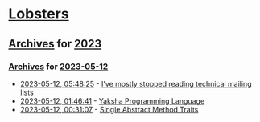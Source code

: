 # [Lobsters](../../../README.md)

## [Archives](../../index.md) for [2023](../index.md)

### [Archives](../../index.md) for [2023-05-12](index.md)

* [2023-05-12, 05:48:25](https://lobste.rs/s/iogb38/i_ve_mostly_stopped_reading_technical) - [I've mostly stopped reading technical mailing lists](https://utcc.utoronto.ca/~cks/space/blog/sysadmin/MailingListsNoMoreReading)
* [2023-05-12, 01:46:41](https://lobste.rs/s/80qdbq/yaksha_programming_language) - [Yaksha Programming Language](https://yakshalang.github.io/)
* [2023-05-12, 00:31:07](https://lobste.rs/s/xuaoaz/single_abstract_method_traits) - [Single Abstract Method Traits](https://mcyoung.xyz/2023/05/11/sam-closures/)
